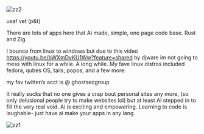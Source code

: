 ![zz2](https://github.com/user-attachments/assets/e54f4c9f-843b-4ae3-85b3-515c673b739e)



 usaf vet (p&t) 


There are lots of apps here that Ai made, simple, one page code base. Rust and Zig. 

I bounce from linux to windows but due to this video https://youtu.be/bWXmDvKU1Ww?feature=shared by djware  im not going to mess with linux for a while. A long while. My fave linux distros included fedora, qubes OS, tails, popos, and a few more. 


my fav twitter/x acct is @ ghostsecgroup  


It really sucks that no one gives a crap bout personal sites any more, (so only delusional people try to make websites lol) but at least Ai stepped in to fill the very real void. Ai is
exciting and empowering. Learning to code is laughable- just have ai make your apps in any lang.




![zz1](https://github.com/user-attachments/assets/26522f0b-7f6e-43b8-9298-d24958cd6ec4)
